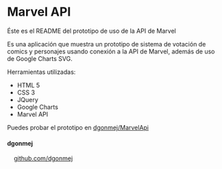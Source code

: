 Marvel API
==========

Éste es el README del prototipo de uso de la API de Marvel

Es una aplicación que muestra un prototipo de sistema de votación de comics y personajes usando conexión a la API de Marvel, además de uso de Google Charts SVG.

Herramientas utilizadas:
+ HTML 5
+ CSS 3
+ JQuery
+ Google Charts
+ Marvel API

Puedes probar el prototipo en [dgonmej/MarvelApi](https://dgonmej.github.io/MarvelApi/)

#### dgonmej

&nbsp;&nbsp;&nbsp;&nbsp;[github.com/dgonmej](https://github.com/dgonmej)